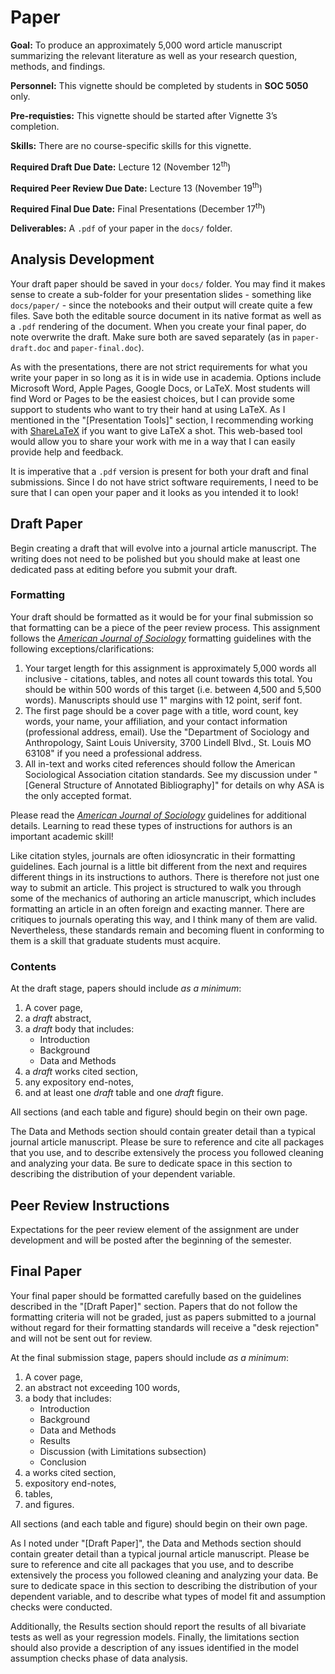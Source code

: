 # Paper

<div class="rmdgoal">
<p><strong>Goal:</strong> To produce an approximately 5,000 word article manuscript summarizing the relevant literature as well as your research question, methods, and findings.</p>
</div>

<div class="rmdpersonnel">
<p><strong>Personnel:</strong> This vignette should be completed by students in <strong>SOC 5050</strong> only.</p>
</div>

<div class="rmdpre">
<p><strong>Pre-requisties:</strong> This vignette should be started after Vignette 3’s completion.</p>
</div>

<div class="rmdskills">
<p><strong>Skills:</strong> There are no course-specific skills for this vignette.</p>
</div>

<div class="rmddue">
<p><strong>Required Draft Due Date:</strong> Lecture 12 (November 12<sup>th</sup>)</p>
<p><strong>Required Peer Review Due Date:</strong> Lecture 13 (November 19<sup>th</sup>)</p>
<p><strong>Required Final Due Date:</strong> Final Presentations (December 17<sup>th</sup>)</p>
</div>

<div class="rmddeliver">
<p><strong>Deliverables:</strong> A <code>.pdf</code> of your paper in the <code>docs/</code> folder.</p>
</div>

## Analysis Development

Your draft paper should be saved in your `docs/` folder. You may find it makes sense to create a sub-folder for your presentation slides - something like `docs/paper/` - since the notebooks and their output will create quite a few files. Save both the editable source document in its native format as well as a `.pdf` rendering of the document. When you create your final paper, do note overwrite the draft. Make sure both are saved separately (as in `paper-draft.doc` and `paper-final.doc`).

As with the presentations, there are not strict requirements for what you write your paper in so long as it is in wide use in academia. Options include Microsoft Word, Apple Pages, Google Docs, or LaTeX. Most students will find Word or Pages to be the easiest choices, but I can provide some support to students who want to try their hand at using LaTeX. As I mentioned in the "[Presentation Tools]" section, I recommending working with <a href="http://sharelatex.com" target="_blank">ShareLaTeX</a> if you want to give LaTeX a shot. This web-based tool would allow you to share your work with me in a way that I can easily provide help and feedback.

<div class="rmdwarning">
<p>It is imperative that a <code>.pdf</code> version is present for both your draft and final submissions. Since I do not have strict software requirements, I need to be sure that I can open your paper and it looks as you intended it to look!</p>
</div>

## Draft Paper
Begin creating a draft that will evolve into a journal article manuscript. The writing does not need to be polished but you should make at least one dedicated pass at editing before you submit your draft.

### Formatting

Your draft should be formatted as it would be for your final submission so that formatting can be a piece of the peer review process. This assignment follows the *<a href="https://www.journals.uchicago.edu/journals/ajs/instruct" target="_blank">American Journal of Sociology</a>* formatting guidelines with the following exceptions/clarifications:

1. Your target length for this assignment is approximately 5,000 words all inclusive - citations, tables, and notes all count towards this total. You should be within 500 words of this target (i.e. between 4,500 and 5,500 words). Manuscripts should use 1" margins with 12 point, serif font.
2. The first page should be a cover page with a title, word count, key words, your name, your affiliation, and your contact information (professional address, email). Use the "Department of Sociology and Anthropology, Saint Louis University, 3700 Lindell Blvd., St. Louis MO 63108" if you need a professional address.
3. All in-text and works cited references should follow the American Sociological Association citation standards. See my discussion under "[General Structure of Annotated Bibliography]" for details on why ASA is the only accepted format.

Please read the *<a href="https://www.journals.uchicago.edu/journals/ajs/instruct" target="_blank">American Journal of Sociology</a>* guidelines for additional details. Learning to read these types of instructions for authors is an important academic skill!

Like citation styles, journals are often idiosyncratic in their formatting guidelines. Each journal is a little bit different from the next and requires different things in its instructions to authors. There is therefore not just one way to submit an article. This project is structured to walk you through some of the mechanics of authoring an article manuscript, which includes formatting an article in an often foreign and exacting manner. There are critiques to journals operating this way, and I think many of them are valid. Nevertheless, these standards remain and becoming fluent in conforming to them is a skill that graduate students must acquire.

### Contents

At the draft stage, papers should include _as a minimum_:

1. A cover page,
2. a *draft* abstract,
3. a *draft* body that includes:
    * Introduction
    * Background
    * Data and Methods
4. a *draft* works cited section,
5. any expository end-notes,
6. and at least one *draft* table and one *draft* figure.

All sections (and each table and figure) should begin on their own page. 

The Data and Methods section should contain greater detail than a typical journal article manuscript. Please be sure to reference and cite all packages that you use, and to describe extensively the process you followed cleaning and analyzing your data. Be sure to dedicate space in this section to describing the distribution of your dependent variable.

## Peer Review Instructions

<div class="rmdwarning">
<p>Expectations for the peer review element of the assignment are under development and will be posted after the beginning of the semester.</p>
</div>

## Final Paper

Your final paper should be formatted carefully based on the guidelines described in the "[Draft Paper]" section. Papers that do not follow the formatting criteria will not be graded, just as papers submitted to a journal without regard for their formatting standards will receive a "desk rejection" and will not be sent out for review.

At the final submission stage, papers should include _as a minimum_:

1. A cover page,
2. an abstract not exceeding 100 words,
3. a body that includes:
    * Introduction
    * Background
    * Data and Methods
    * Results
    * Discussion (with Limitations subsection)
    * Conclusion
4. a works cited section,
5. expository end-notes,
6. tables,
7. and figures.

All sections (and each table and figure) should begin on their own page. 

As I noted under "[Draft Paper]", the Data and Methods section should contain greater detail than a typical journal article manuscript. Please be sure to reference and cite all packages that you use, and to describe extensively the process you followed cleaning and analyzing your data. Be sure to dedicate space in this section to describing the distribution of your dependent variable, and to describe what types of model fit and assumption checks were conducted.

Additionally, the Results section should report the results of all bivariate tests as well as your regression models. Finally, the limitations section should also provide a description of any issues identified in the model assumption checks phase of data analysis.
